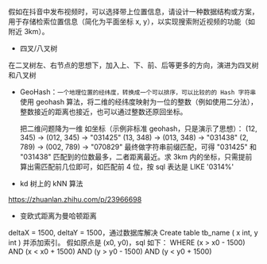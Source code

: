 假如在抖音中发布视频时，可以选择带上位置信息，请设计一种数据结构或方案，用于存储检索位置信息（简化为平面坐标 x, y），以实现搜索附近视频的功能（如附近 3km）。

- 四叉/八叉树

在二叉树左、右节点的思想下，加入上、下、前、后等更多的方向，演进为四叉树和八叉树

- GeoHash：`一个地理位置的经纬度，转换成一个可以排序，可以比较的的 Hash 字符串`
  使用 geohash 算法，将二维的经纬度映射为一位的整数（例如使用二分法），整数接近的距离也接近，也可以通过整数还原回坐标。

  把二维问题降为一维
  如坐标（示例非标准 geohash，只是演示了思想）：
  (12, 345) -> (012, 345) -> "031425"
  (13, 348) -> (013, 348) -> "031438"
  (2, 789) -> (002, 789) -> "070829"
  最终做字符串前缀匹配，可得 "031425" 和 "031438" 匹配到的位数最多，二者距离最近。求 3km 内的坐标，只需提前算出需匹配前几位即可，如匹配前 4 位，按 sql 表达是 LIKE '0314%'

- kd 树上的 kNN 算法

https://zhuanlan.zhihu.com/p/23966698

- 变欧式距离为曼哈顿距离

deltaX = 1500, deltaY = 1500，通过数据库解决 Create table tb_name ( x int, y int ) 并添加索引。
假如原点是 (x0, y0)，sql 如下：
WHERE (x > x0 - 1500) AND (x < x0 + 1500) AND (y > y0 - 1500) AND (y < y0 + 1500)
